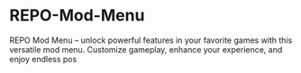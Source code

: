 # REPO-Mod-Menu
REPO Mod Menu – unlock powerful features in your favorite games with this versatile mod menu. Customize gameplay, enhance your experience, and enjoy endless pos
